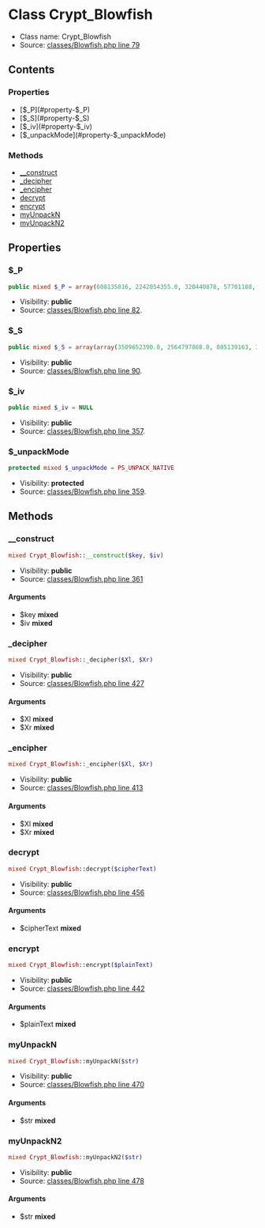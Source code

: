 Class Crypt_Blowfish
=====================





* Class name: Crypt_Blowfish
* Source: [classes/Blowfish.php line 79](https://github.com/PrestaShop/PrestaShop/blob/1.5.0.17/classes/Blowfish.php#L79)


Contents
--------


### Properties

* [$_P](#property-$_P)
* [$_S](#property-$_S)
* [$_iv](#property-$_iv)
* [$_unpackMode](#property-$_unpackMode)

### Methods

* [__construct](#method-__construct)
* [_decipher](#method-_decipher)
* [_encipher](#method-_encipher)
* [decrypt](#method-decrypt)
* [encrypt](#method-encrypt)
* [myUnpackN](#method-myUnpackN)
* [myUnpackN2](#method-myUnpackN2)




Properties
----------


### <a name="property-$_P"></a>$_P

```php
public mixed $_P = array(608135816, 2242054355.0, 320440878, 57701188, 2752067618.0, 698298832, 137296536, 0.0, 1160258022, 953160567, 0.0, 887688300, 3232508343.0, 3380367581.0, 1065670069, 3041331479.0, 2450970073.0, 2306472731.0)
```





* Visibility: **public**
* Source: [classes/Blowfish.php line 82](https://github.com/PrestaShop/PrestaShop/blob/1.5.0.17/classes/Blowfish.php#L82).


### <a name="property-$_S"></a>$_S

```php
public mixed $_S = array(array(3509652390.0, 2564797868.0, 805139163, 3491422135.0, 0.0, 1780907670, 3128725573.0, 4046225305.0, 614570311, 3012652279.0, 134345442, 0.0, 1667834072, 1901547113, 0.0, 0.0, 227898511, 1921955416, 1904987480, 0.0, 2069144605, 3260701109.0, 2620446009.0, 720527379, 3318853667.0, 677414384, 3393288472.0, 0.0, 0.0, 1614419982, 1822297739, 0.0, 3608508353.0, 3174124327.0, 2024746970, 1432378464, 0.0, 2857741204.0, 1464375394, 1676153920, 1439316330, 715854006, 3033291828.0, 289532110, 2706671279.0, 2087905683, 0.0, 1668267050, 732546397, 1947742710, 0.0, 0.0, 2950085171.0, 1814351708, 2050118529, 680887927, 999245976, 1800124847, 0.0, 1713906067, 1641548236, 4213287313.0, 1216130144, 1575780402, 0.0, 0.0, 3693486850.0, 0.0, 596196993, 3549867205.0, 258830323, 2213823033.0, 772490370, 2760122372.0, 1774776394, 0.0, 566650946, 0.0, 1728879713, 2882767088.0, 1783734482, 3629395816.0, 2517608232.0, 2874225571.0, 1861159788, 326777828, 3124490320.0, 2130389656, 2716951837.0, 967770486, 1724537150, 0.0, 0.0, 1164943284, 2105845187, 998989502, 0.0, 2244026483.0, 1075463327, 1455516326, 1322494562, 910128902, 469688178, 1117454909, 936433444, 3490320968.0, 0.0, 1240580251, 122909385, 2157517691.0, 634681816, 0.0, 0.0, 3061402683.0, 0.0, 79693498, 3249098678.0, 1084186820, 1583128258, 426386531, 1761308591, 1047286709, 322548459, 995290223, 1845252383, 2603652396.0, 3431023940.0, 0.0, 0.0, 0.0, 1712269319, 422464435, 3234572375.0, 1170764815, 3523960633.0, 3117677531.0, 1434042557, 442511882, 3600875718.0, 1076654713, 1738483198, 4213154764.0, 0.0, 3677496056.0, 1014306527, 4251020053.0, 793779912, 2902807211.0, 842905082, 4246964064.0, 1395751752, 1040244610, 0.0, 3396308128.0, 445077038, 3742853595.0, 3577915638.0, 679411651, 2892444358.0, 2354009459.0, 1767581616, 3150600392.0, 0.0, 3102740896.0, 284835224, 4246832056.0, 1258075500, 768725851, 0.0, 3069724005.0, 0.0, 1274779536, 0.0, 0.0, 1660621633, 0.0, 0.0, 913787905, 0.0, 737222580, 2514213453.0, 0.0, 0.0, 1804850592, 0.0, 0.0, 0.0, 0.0, 0.0, 4061277028.0, 2290661394.0, 2416832540.0, 1336762016, 1754252060, 3520065937.0, 3014181293.0, 791618072, 0.0, 0.0, 2332172193.0, 0.0, 0.0, 413987798, 0.0, 0.0, 0.0, 2093235073, 3534596313.0, 375366246, 2157278981.0, 2479649556.0, 555357303, 0.0, 2008414854, 3344188149.0, 4221384143.0, 0.0, 2067696032, 3594591187.0, 0.0, 2428461, 544322398, 577241275, 1471733935, 610547355, 0.0, 1432588573, 1507829418, 2025931657, 3646575487.0, 545086370, 48609733, 2200306550.0, 1653985193, 298326376, 1316178497, 3007786442.0, 2064951626, 458293330, 2589141269.0, 3591329599.0, 0.0, 727753846, 0.0, 146436021, 1461446943, 0.0, 705550613, 3059967265.0, 0.0, 0.0, 3313849956.0, 1404054877, 2845806497.0, 146425753, 1854211946), array(1266315497, 3048417604.0, 0.0, 3289982499.0, 0.0, 1235738493, 0.0, 0.0, 0.0, 1771706367, 1449415276, 0.0, 422970021, 1963543593, 2690192192.0, 0.0, 1062508698, 1531092325, 1804592342, 2583117782.0, 2714934279.0, 0.0, 1294809318, 4028980673.0, 1289560198, 0.0, 1669523910, 35572830, 157838143, 1052438473, 1016535060, 1802137761, 1753167236, 1386275462, 3080475397.0, 2857371447.0, 1040679964, 2145300060, 0.0, 1461121720, 2956646967.0, 4031777805.0, 4028374788.0, 33600511, 0.0, 1018524850, 629373528, 3691585981.0, 3515945977.0, 2091462646, 2486323059.0, 586499841, 988145025, 935516892, 3367335476.0, 2599673255.0, 2839830854.0, 265290510, 0.0, 0.0, 0.0, 1005194799, 847297441, 406762289, 1314163512, 1332590856, 1866599683, 4127851711.0, 750260880, 613907577, 1450815602, 3165620655.0, 0.0, 3650291728.0, 0.0, 0.0, 1427272223, 778793252, 1343938022, 2676280711.0, 2052605720, 1946737175, 3164576444.0, 0.0, 0.0, 3682934266.0, 1661551462, 3294938066.0, 0.0, 840292616, 3712170807.0, 616741398, 312560963, 711312465, 1351876610, 322626781, 1910503582, 271666773, 2175563734.0, 1594956187, 70604529, 3617834859.0, 1007753275, 1495573769, 0.0, 2549218298.0, 0.0, 504708206, 0.0, 0.0, 0.0, 1514023603, 1998579484, 1312622330, 694541497, 0.0, 0.0, 1382467621, 776784248, 2618340202.0, 0.0, 0.0, 2784771155.0, 503983604, 0.0, 907881277, 423175695, 432175456, 1378068232, 4145222326.0, 0.0, 0.0, 0.0, 2793130115.0, 2977904593.0, 26017576, 0.0, 0.0, 1700274565, 1756076034, 0.0, 3677328699.0, 720338349, 1533947780, 354530856, 688349552, 0.0, 1637815568, 332179504, 0.0, 53804574, 2852348879.0, 3044236432.0, 1282449977, 0.0, 0.0, 0.0, 1617046695, 2628476075.0, 0.0, 1686838959, 431878346, 2686675385.0, 1700445008, 1080580658, 1009431731, 832498133, 3223435511.0, 2605976345.0, 2271191193.0, 0.0, 1648197032, 4164389018.0, 0.0, 300782431, 375919233, 238389289, 0.0, 0.0, 2019080857, 1475708069, 455242339, 2609103871.0, 448939670, 0.0, 1395535956, 0.0, 1841049896, 1491858159, 885456874, 0.0, 0.0, 1565136089, 0.0, 1108368660, 540939232, 1173283510, 0.0, 3681308437.0, 4207628240.0, 3343053890.0, 0.0, 1699691293, 1103962373, 0.0, 2256883143.0, 0.0, 1031889488, 3479347698.0, 1535977030, 4236805024.0, 3251091107.0, 2132092099, 1774941330, 1199868427, 1452454533, 157007616, 2904115357.0, 342012276, 595725824, 1480756522, 206960106, 497939518, 591360097, 863170706, 0.0, 0.0, 1814182875, 2094937945, 0.0, 1082520231, 0.0, 2785509508.0, 435703966, 0.0, 1641649973, 2842273706.0, 3305899714.0, 1510255612, 2148256476.0, 0.0, 3276092548.0, 4258621189.0, 236887753, 3681803219.0, 274041037, 1734335097, 0.0, 3317970021.0, 1899903192, 1026095262, 4050517792.0, 356393447, 2410691914.0, 0.0, 3682840055.0), array(0.0, 2491498743.0, 4132185628.0, 2489919796.0, 1091903735, 1979897079, 0.0, 3567386728.0, 3557303409.0, 857797738, 1136121015, 1342202287, 507115054, 2535736646.0, 337727348, 3213592640.0, 1301675037, 2528481711.0, 1895095763, 1721773893, 0.0, 62756741, 2142006736, 835421444, 0.0, 1442658625, 0.0, 2882144922.0, 676362277, 1392781812, 170690266, 0.0, 1759253602, 3611846912.0, 1745797284, 664899054, 1329594018, 0.0, 0.0, 2062866102, 0.0, 0.0, 0.0, 1080764994, 553557557, 3656615353.0, 0.0, 991055499, 499776247, 1265440854, 648242737, 0.0, 980351604, 3713745714.0, 1749149687, 3396870395.0, 0.0, 0.0, 1161844396, 3125318951.0, 1431517754, 545492359, 0.0, 3499529547.0, 1437099964, 2702547544.0, 3433638243.0, 0.0, 2787789398.0, 1060185593, 1593081372, 2418618748.0, 0.0, 69676912, 2159744348.0, 86519011, 2512459080.0, 0.0, 1220612927, 3339683548.0, 133810670, 1090789135, 1078426020, 1569222167, 845107691, 3583754449.0, 4072456591.0, 1091646820, 628848692, 1613405280, 0.0, 526609435, 236106946, 48312990, 2942717905.0, 3402727701.0, 1797494240, 859738849, 992217954, 0.0, 0.0, 0.0, 0.0, 765654824, 3490871365.0, 2511836413.0, 1685915746, 0.0, 1414112111, 2273134842.0, 3281911079.0, 0.0, 172450625, 0.0, 980381355, 4109958455.0, 2819808352.0, 0.0, 0.0, 0.0, 3329971472.0, 1835478071, 660984891, 0.0, 4045999559.0, 3422617507.0, 3040415634.0, 1762651403, 1719377915, 0.0, 2693910283.0, 0.0, 3138596744.0, 1364962596, 2073328063, 1983633131, 926494387, 3423689081.0, 0.0, 0.0, 1749200295, 3328846651.0, 309677260, 2016342300, 1779581495, 0.0, 111262694, 1274766160, 443224088, 298511866, 1025883608, 0.0, 1145181785, 168956806, 0.0, 0.0, 1689216846, 3666258015.0, 0.0, 1692713982, 2646376535.0, 4042768518.0, 1618508792, 1610833997, 3523052358.0, 4130873264.0, 2001055236, 3610705100.0, 2202168115.0, 0.0, 2961195399.0, 1006657119, 2006996926, 0.0, 1430667929, 0.0, 1314452623, 4074634658.0, 0.0, 2273951170.0, 1399257539, 0.0, 3027628629.0, 1190975929, 2062231137, 2333990788.0, 0.0, 0.0, 1181637006, 548689776, 2362791313.0, 0.0, 0.0, 3145860560.0, 296247880, 1970579870, 3078560182.0, 0.0, 1714227617, 3291629107.0, 0.0, 166772364, 1251581989, 493813264, 448347421, 195405023, 2709975567.0, 677966185, 3703036547.0, 1463355134, 0.0, 1338867538, 1343315457, 2802222074.0, 2684532164.0, 233230375, 2599980071.0, 2000651841, 3277868038.0, 1638401717, 4028070440.0, 0.0, 6314154, 819756386, 300326615, 590932579, 1405279636, 3267499572.0, 0.0, 0.0, 0.0, 0.0, 1862657033, 1266418056, 963775037, 2089974820, 0.0, 1917689273, 448879540, 0.0, 0.0, 150775221, 3627908307.0, 1303187396, 508620638, 0.0, 2726630617.0, 1817252668, 1876281319, 1457606340, 908771278, 3720792119.0, 3617206836.0, 2455994898.0, 1729034894, 1080033504), array(976866871, 3556439503.0, 2881648439.0, 1522871579, 1555064734, 1336096578, 3548522304.0, 0.0, 0.0, 3205460757.0, 0.0, 3338716283.0, 3079412587.0, 564236357, 0.0, 1781952180, 1464380207, 0.0, 3332601554.0, 1699332808, 1393555694, 1183702653, 3581086237.0, 1288719814, 691649499, 2847557200.0, 0.0, 0.0, 2717570544.0, 1781354906, 1676643554, 0.0, 3230253752.0, 1126444790, 0.0, 2633158820.0, 2210423226.0, 0.0, 0.0, 3127139286.0, 673620729, 0.0, 1269405062, 0.0, 0.0, 4149409754.0, 1057255273, 2012875353, 0.0, 2276492801.0, 0.0, 993977747, 0.0, 0.0, 753973209, 36408145, 2530585658.0, 25011837, 0.0, 2088578344, 530523599, 2918365339.0, 1524020338, 1518925132, 0.0, 0.0, 1202760957, 0.0, 0.0, 674977740, 4174734889.0, 2031300136, 2019492241, 0.0, 0.0, 0.0, 352677332, 2297720250.0, 60907813, 90501309, 0.0, 1016092578, 0.0, 2839152426.0, 457141659, 509813237, 4120667899.0, 652014361, 1966332200, 2975202805.0, 55981186, 2327461051.0, 676427537, 3255491064.0, 2882294119.0, 3433927263.0, 1307055953, 942726286, 933058658, 2468411793.0, 0.0, 0.0, 1361170020, 2001714738, 0.0, 3274259782.0, 1222529897, 1679025792, 0.0, 3714953764.0, 1770335741, 151462246, 3013232138.0, 1682292957, 1483529935, 471910574, 1539241949, 458788160, 3436315007.0, 1807016891, 0.0, 978976581, 1043663428, 3165965781.0, 1927990952, 4200891579.0, 0.0, 3208408903.0, 0.0, 1412390302, 0.0, 0.0, 1947078029, 0.0, 4168226417.0, 2941484381.0, 1077988104, 1320477388, 886195818, 18198404, 0.0, 2509781533.0, 112762804, 0.0, 1866414978, 891333506, 18488651, 661792760, 1628790961, 0.0, 3141171499.0, 876946877, 0.0, 1372485963, 791857591, 2686433993.0, 0.0, 3167212022.0, 3472953795.0, 0.0, 445679433, 3561995674.0, 0.0, 3574258232.0, 54117162, 3331405415.0, 2381918588.0, 0.0, 0.0, 1140177722, 4074052095.0, 668550556, 3214352940.0, 367459370, 261225585, 2610173221.0, 0.0, 0.0, 3265815641.0, 314222801, 0.0, 0.0, 282218597, 3406013506.0, 0.0, 379116347, 1285071038, 846784868, 2669647154.0, 0.0, 3550491691.0, 0.0, 453669953, 1268987020, 0.0, 3279303384.0, 3744833421.0, 0.0, 0.0, 266596637, 0.0, 517658769, 0.0, 0.0, 370717030, 4247526661.0, 2224018117.0, 4143653529.0, 4112773975.0, 2788324899.0, 2477274417.0, 1456262402, 2901442914.0, 1517677493, 1846949527, 2295493580.0, 0.0, 2176403920.0, 1280348187, 1908823572, 0.0, 846861322, 1172426758, 3287448474.0, 3383383037.0, 1655181056, 0.0, 901632758, 1897031941, 2986607138.0, 3066810236.0, 3447102507.0, 1393639104, 373351379, 950779232, 625454576, 3124240540.0, 0.0, 2007998917, 544563296, 0.0, 0.0, 2058025392, 1291430526, 424198748, 50039436, 29584100, 0.0, 2429876329.0, 0.0, 1057563949, 0.0, 0.0, 0.0, 1469046755, 985887462))
```





* Visibility: **public**
* Source: [classes/Blowfish.php line 90](https://github.com/PrestaShop/PrestaShop/blob/1.5.0.17/classes/Blowfish.php#L90).


### <a name="property-$_iv"></a>$_iv

```php
public mixed $_iv = NULL
```





* Visibility: **public**
* Source: [classes/Blowfish.php line 357](https://github.com/PrestaShop/PrestaShop/blob/1.5.0.17/classes/Blowfish.php#L357).


### <a name="property-$_unpackMode"></a>$_unpackMode

```php
protected mixed $_unpackMode = PS_UNPACK_NATIVE
```





* Visibility: **protected**
* Source: [classes/Blowfish.php line 359](https://github.com/PrestaShop/PrestaShop/blob/1.5.0.17/classes/Blowfish.php#L359).


Methods
-------


### <a name="method-__construct"></a>__construct

```php
mixed Crypt_Blowfish::__construct($key, $iv)
```





* Visibility: **public**
* Source: [classes/Blowfish.php line 361](https://github.com/PrestaShop/PrestaShop/blob/1.5.0.17/classes/Blowfish.php#L361)


#### Arguments
* $key **mixed**
* $iv **mixed**



### <a name="method-_decipher"></a>_decipher

```php
mixed Crypt_Blowfish::_decipher($Xl, $Xr)
```





* Visibility: **public**
* Source: [classes/Blowfish.php line 427](https://github.com/PrestaShop/PrestaShop/blob/1.5.0.17/classes/Blowfish.php#L427)


#### Arguments
* $Xl **mixed**
* $Xr **mixed**



### <a name="method-_encipher"></a>_encipher

```php
mixed Crypt_Blowfish::_encipher($Xl, $Xr)
```





* Visibility: **public**
* Source: [classes/Blowfish.php line 413](https://github.com/PrestaShop/PrestaShop/blob/1.5.0.17/classes/Blowfish.php#L413)


#### Arguments
* $Xl **mixed**
* $Xr **mixed**



### <a name="method-decrypt"></a>decrypt

```php
mixed Crypt_Blowfish::decrypt($cipherText)
```





* Visibility: **public**
* Source: [classes/Blowfish.php line 456](https://github.com/PrestaShop/PrestaShop/blob/1.5.0.17/classes/Blowfish.php#L456)


#### Arguments
* $cipherText **mixed**



### <a name="method-encrypt"></a>encrypt

```php
mixed Crypt_Blowfish::encrypt($plainText)
```





* Visibility: **public**
* Source: [classes/Blowfish.php line 442](https://github.com/PrestaShop/PrestaShop/blob/1.5.0.17/classes/Blowfish.php#L442)


#### Arguments
* $plainText **mixed**



### <a name="method-myUnpackN"></a>myUnpackN

```php
mixed Crypt_Blowfish::myUnpackN($str)
```





* Visibility: **public**
* Source: [classes/Blowfish.php line 470](https://github.com/PrestaShop/PrestaShop/blob/1.5.0.17/classes/Blowfish.php#L470)


#### Arguments
* $str **mixed**



### <a name="method-myUnpackN2"></a>myUnpackN2

```php
mixed Crypt_Blowfish::myUnpackN2($str)
```





* Visibility: **public**
* Source: [classes/Blowfish.php line 478](https://github.com/PrestaShop/PrestaShop/blob/1.5.0.17/classes/Blowfish.php#L478)


#### Arguments
* $str **mixed**


